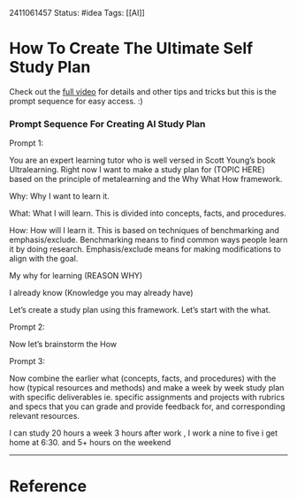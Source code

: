 2411061457
	Status: #idea 
		Tags: [[AI]] 

# How To Create The Ultimate Self Study Plan



  

Check out the [full video](https://youtu.be/SDIrnL6nUkE) for details and other tips and tricks but this is the prompt sequence for easy access. :) 

### Prompt Sequence For Creating AI Study Plan  

  

Prompt 1:

You are an expert learning tutor who is well versed in Scott Young’s book Ultralearning. Right now I want to make a study plan for (TOPIC HERE) based on the principle of metalearning and the Why What How framework. 

  

Why: Why I want to learn it. 

What: What I will learn. This is divided into concepts, facts, and procedures.

How: How will I learn it. This is based on techniques of benchmarking and emphasis/exclude. Benchmarking means to find common ways people learn it by doing research. Emphasis/exclude means for making modifications to align with the goal. 

  

My why for learning (REASON WHY)

  

I already know (Knowledge you may already have)
  

Let’s create a study plan using this framework. Let’s start with the what.

  

Prompt 2: 

Now let’s brainstorm the How 

  

Prompt 3: 

Now combine the earlier what (concepts, facts, and procedures) with the how (typical resources and methods) and make a week by week study plan with specific deliverables ie. specific assignments and projects with rubrics and specs that you can grade and provide feedback for, and corresponding relevant resources. 

  

I can study 20 hours a week 3 hours after work , I work a nine to five i get home at 6:30. and 5+ hours on the weekend

---
# Reference